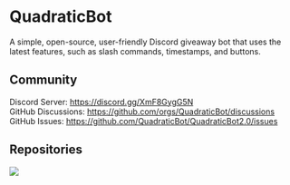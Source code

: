 # QuadraticBot

A simple, open-source, user-friendly Discord giveaway bot that uses the latest features, such as slash commands, timestamps, and buttons.

## Community

Discord Server: https://discord.gg/XmF8GygG5N  
GitHub Discussions: https://github.com/orgs/QuadraticBot/discussions  
GitHub Issues: https://github.com/QuadraticBot/QuadraticBot2.0/issues

## Repositories

<a href="https://github.com/QuadraticBot/QuadraticBot2.0">
  <img src="https://github-readme-stats.vercel.app/api/pin?username=QuadraticBot&repo=QuadraticBot2.0&theme=github_dark" />
</a>
